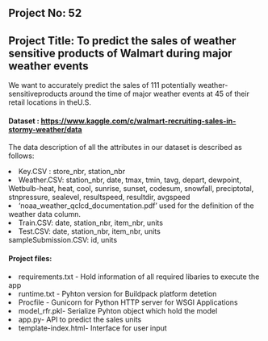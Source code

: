 ## Project No: 52

## Project Title: To predict the sales of weather sensitive products of Walmart during major weather events

We want to accurately predict the sales of 111 potentially weather-sensitiveproducts around the time of major weather events at 45 of their retail locations in theU.S. 

#### Dataset : https://www.kaggle.com/c/walmart-recruiting-sales-in-stormy-weather/data

The data description of all the attributes in our dataset is described as follows:
<li>Key.CSV : store_nbr, station_nbr</li>
<li>Weather.CSV: station_nbr, date, tmax, tmin, tavg, depart, dewpoint, Wetbulb-heat, heat, cool, sunrise, sunset, codesum, snowfall, preciptotal, stnpressure, sealevel, resultspeed, resultdir, avgspeed</li>
<li>‘noaa_weather_qclcd_documentation.pdf’ used for the definition of the weather data column.</li>
<li>Train.CSV: date, station_nbr, item_nbr, units</li>
<li>Test.CSV: date, station_nbr, item_nbr, units</li>
sampleSubmission.CSV: id, units</li>


#### Project files:
<li>requirements.txt - Hold information of all required libaries to execute the app</li>
<li>runtime.txt - Pyhton version for Buildpack platform detetion</li>
<li>Procfile - Gunicorn for Python HTTP server for WSGI Applications</li>
<li>model_rfr.pkl- Serialize Pyhton object which hold the model</li>
<li>app.py- API to predict the sales units</li>
<li>template-index.html- Interface for user input</li>





